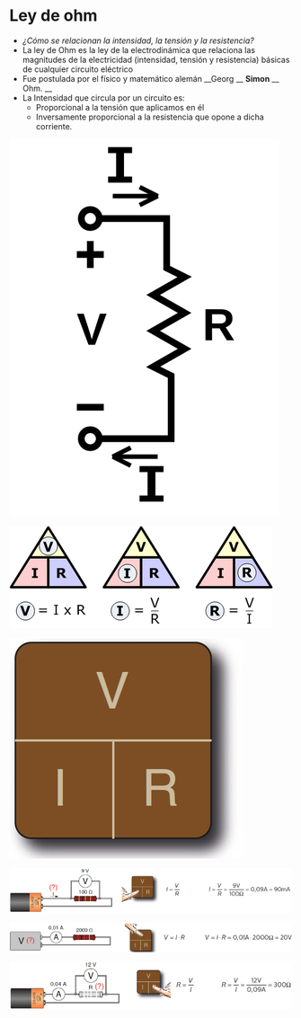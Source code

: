 # Ley de ohm

* _¿Cómo se relacionan la intensidad, la tensión y la resistencia?_
* La ley de Ohm es la ley de la electrodinámica que relaciona las magnitudes de la electricidad \(intensidad, tensión y resistencia\) básicas de cualquier circuito eléctrico
* Fue postulada por el físico y matemático alemán  __Georg __  __Simon__  __ Ohm\. __
* La Intensidad que circula por un circuito es:
  * Proporcional a la tensión que aplicamos en él
  * Inversamente proporcional a la resistencia que opone a dicha corriente\.

![](img/1_Magnitudes_electricas4.png)

![](img/1_Magnitudes_electricas5.gif)

![](img/1_Magnitudes_electricas6.png)

![](img/1_Magnitudes_electricas7.png)

![](img/1_Magnitudes_electricas8.png)

![](img/1_Magnitudes_electricas9.png)


